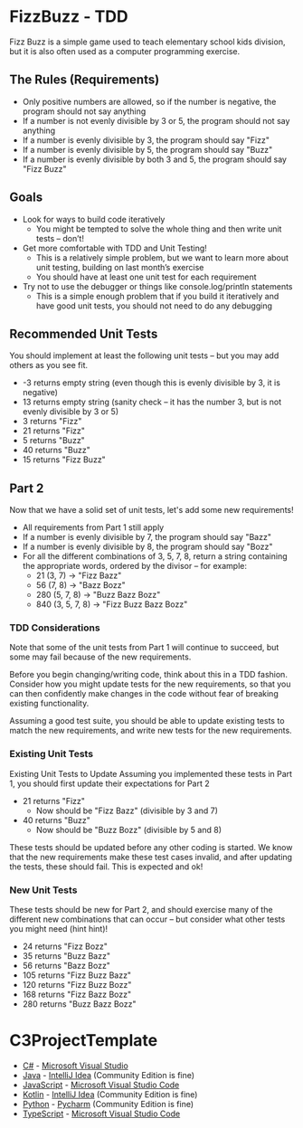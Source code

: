 # FizzBuzz - TDD
Fizz Buzz is a simple game used to teach elementary school kids division, but it is also often used as a computer programming exercise.

## The Rules (Requirements)
* Only positive numbers are allowed, so if the number is negative, the program should not say anything
* If a number is not evenly divisible by 3 or 5, the program should not say anything
* If a number is evenly divisible by 3, the program should say "Fizz"
* If a number is evenly divisible by 5, the program should say "Buzz"
* If a number is evenly divisible by both 3 and 5, the program should say "Fizz Buzz"

## Goals
* Look for ways to build code iteratively
  * You might be tempted to solve the whole thing and then write unit tests – don’t! 
* Get more comfortable with TDD and Unit Testing!
  * This is a relatively simple problem, but we want to learn more about unit testing, building on last month’s exercise
  * You should have at least one unit test for each requirement
* Try not to use the debugger or things like console.log/println statements
  * This is a simple enough problem that if you build it iteratively and have good unit tests, you should not need to do any debugging

## Recommended Unit Tests
You should implement at least the following unit tests – but you may add others as you see fit.
* -3 returns empty string (even though this is evenly divisible by 3, it is negative)
* 13 returns empty string (sanity check – it has the number 3, but is not evenly divisible by 3 or 5)
* 3 returns "Fizz"
* 21 returns "Fizz"
* 5 returns "Buzz"
* 40 returns "Buzz"
* 15 returns "Fizz Buzz"

## Part 2
Now that we have a solid set of unit tests, let's add some new requirements!
* All requirements from Part 1 still apply
* If a number is evenly divisible by 7, the program should say "Bazz"
* If a number is evenly divisible by 8, the program should say "Bozz"
* For all the different combinations of 3, 5, 7, 8, return a string containing the appropriate words, ordered by the divisor – for example:
  * 21 (3, 7) -> "Fizz Bazz"
  * 56 (7, 8) -> "Bazz Bozz"
  * 280 (5, 7, 8) -> "Buzz Bazz Bozz"
  * 840 (3, 5, 7, 8) -> "Fizz Buzz Bazz Bozz"

### TDD Considerations
Note that some of the unit tests from Part 1 will continue to succeed, but some may fail because of the new requirements.

Before you begin changing/writing code, think about this in a TDD fashion. Consider how you might update tests for the new requirements, so that you can then confidently make changes in the code without fear of breaking existing functionality.

Assuming a good test suite, you should be able to update existing tests to match the new requirements, and write new tests for the new requirements.

### Existing Unit Tests
Existing Unit Tests to Update
Assuming you implemented these tests in Part 1, you should first update their expectations for Part 2
* 21 returns "Fizz"
  * Now should be "Fizz Bazz" (divisible by 3 and 7)
* 40 returns "Buzz"
  * Now should be "Buzz Bozz" (divisible by 5 and 8)

These tests should be updated before any other coding is started. We know that the new requirements make these test cases invalid, and after updating the tests, these should fail. This is expected and ok!

### New Unit Tests
These tests should be new for Part 2, and should exercise many of the different new combinations that can occur – but consider what other tests you might need (hint hint)!
* 24 returns "Fizz Bozz"
* 35 returns "Buzz Bazz"
* 56 returns "Bazz Bozz"
* 105 returns "Fizz Buzz Bazz"
* 120 returns "Fizz Buzz Bozz"
* 168 returns "Fizz Bazz Bozz"
* 280 returns "Buzz Bazz Bozz"

# C3ProjectTemplate
-   [C#](Templates/C%23) - [Microsoft Visual Studio](https://visualstudio.microsoft.com/vs/community/)
-   [Java](Templates/Java) - [IntelliJ Idea](https://www.jetbrains.com/idea/download) (Community Edition is fine)
-   [JavaScript](Templates/JavaScript) - [Microsoft Visual Studio Code](https://code.visualstudio.com/)
-   [Kotlin](Templates/Kotlin) - [IntelliJ Idea](https://www.jetbrains.com/idea/download) (Community Edition is fine)
-   [Python](Templates/Python) - [Pycharm](https://www.jetbrains.com/pycharm/download/?section=windows) (Community Edition is fine)
-   [TypeScript](Templates/TypeScript) - [Microsoft Visual Studio Code](https://code.visualstudio.com/)
